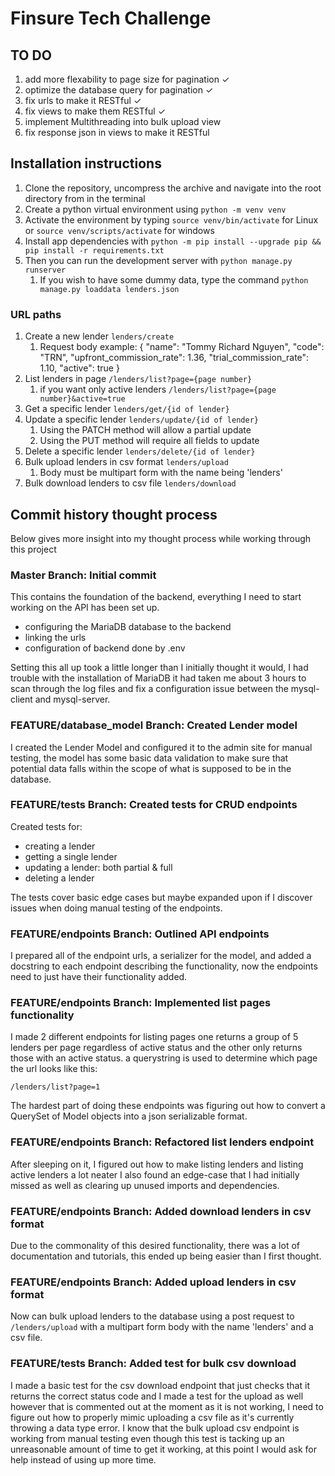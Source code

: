 # Finsure Tech Challenge

## TO DO

1. add more flexability to page size for pagination ✓
2. optimize the database query for pagination ✓
3. fix urls to make it RESTful ✓
4. fix views to make them RESTful ✓
5. implement Multithreading into bulk upload view
6. fix response json in views to make it RESTful

## Installation instructions

1. Clone the repository, uncompress the archive and navigate into the root directory from in the terminal
2. Create a python virtual environment using `python -m venv venv`
3. Activate the environment by typing `source venv/bin/activate` for Linux or `source venv/scripts/activate` for windows
4. Install app dependencies with `python -m pip install --upgrade pip && pip install -r requirements.txt`
5. Then you can run the development server with `python manage.py runserver`
    1. If you wish to have some dummy data, type the command `python manage.py loaddata lenders.json`

### URL paths

1. Create a new lender `lenders/create`
    1. Request body example:
       {
       "name": "Tommy Richard Nguyen",
       "code": "TRN",
       "upfront_commission_rate": 1.36,
       "trial_commission_rate": 1.10,
       "active": true
       }
2. List lenders in page `/lenders/list?page={page number}`
    1. if you want only active lenders `/lenders/list?page={page number}&active=true`
3. Get a specific lender `lenders/get/{id of lender}`
4. Update a specific lender `lenders/update/{id of lender}`
    1. Using the PATCH method will allow a partial update
    2. Using the PUT method will require all fields to update
5. Delete a specific lender `lenders/delete/{id of lender}`
6. Bulk upload lenders in csv format `lenders/upload`
    1. Body must be multipart form with the name being 'lenders'
7. Bulk download lenders to csv file `lenders/download`

## Commit history thought process

Below gives more insight into my thought process while working through this project

### Master Branch: Initial commit

This contains the foundation of the backend, everything I need to start working on the API has been set up.

-   configuring the MariaDB database to the backend
-   linking the urls
-   configuration of backend done by .env

Setting this all up took a little longer than I initially thought it would, I had trouble with the installation of MariaDB it had taken me about 3 hours to scan through the log files and fix a configuration issue between the mysql-client and mysql-server.

### FEATURE/database_model Branch: Created Lender model

I created the Lender Model and configured it to the admin site for manual testing, the model has some basic data validation to make sure that potential data falls within the scope of what is supposed to be in the database.

### FEATURE/tests Branch: Created tests for CRUD endpoints

Created tests for:

-   creating a lender
-   getting a single lender
-   updating a lender: both partial & full
-   deleting a lender

The tests cover basic edge cases but maybe expanded upon if I discover issues when doing manual testing of the endpoints.

### FEATURE/endpoints Branch: Outlined API endpoints

I prepared all of the endpoint urls, a serializer for the model, and added a docstring to each endpoint describing the functionality, now the endpoints need to just have their functionality added.

### FEATURE/endpoints Branch: Implemented list pages functionality

I made 2 different endpoints for listing pages one returns a group of 5 lenders per page regardless of active status and the other only returns those with an active status. a querystring is used to determine which page the url looks like this:

`/lenders/list?page=1`

The hardest part of doing these endpoints was figuring out how to convert a QuerySet of Model objects into a json serializable format.

### FEATURE/endpoints Branch: Refactored list lenders endpoint

After sleeping on it, I figured out how to make listing lenders and listing active lenders a lot neater I also found an edge-case that I had initially missed as well as clearing up unused imports and dependencies.

### FEATURE/endpoints Branch: Added download lenders in csv format

Due to the commonality of this desired functionality, there was a lot of documentation and tutorials, this ended up being easier than I first thought.

### FEATURE/endpoints Branch: Added upload lenders in csv format

Now can bulk upload lenders to the database using a post request to `/lenders/upload` with a multipart form body with the name 'lenders' and a csv file.

### FEATURE/tests Branch: Added test for bulk csv download

I made a basic test for the csv download endpoint that just checks that it returns the correct status code and I made a test for the upload as well however that is commented out at the moment as it is not working, I need to figure out how to properly mimic uploading a csv file as it's currently throwing a data type error. I know that the bulk upload csv endpoint is working from manual testing even though this test is tacking up an unreasonable amount of time to get it working, at this point I would ask for help instead of using up more time.
